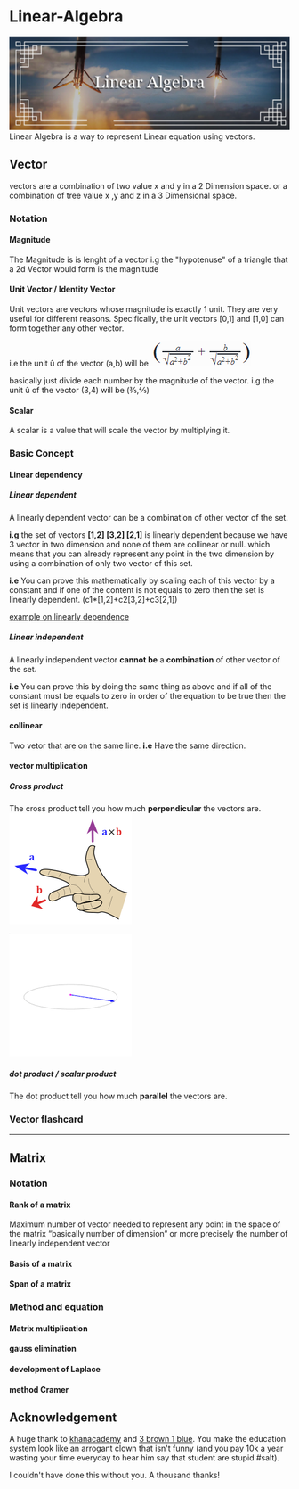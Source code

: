 # Linear-Algebra
![Linear Algebra](https://raw.githubusercontent.com/BasileBron/Linear-Algebra/master/img/banner_github.jpg)
Linear Algebra is a way to represent Linear equation using vectors.


## Vector
vectors are a combination of two value x and y in a 2 Dimension space.
or a combination of tree value x ,y and z in a 3 Dimensional space.

### Notation
#### Magnitude
The Magnitude is is lenght of a vector
i.g the "hypotenuse" of a triangle that a 2d Vector would form is the magnitude
#### Unit Vector / Identity Vector
Unit vectors are vectors whose magnitude is exactly 1 unit. They are very useful for different reasons. Specifically, the unit vectors [0,1] and [1,0] can form together any other vector.

i.e the unit û of the vector (a,b) will be ![Magnitude](https://raw.githubusercontent.com/BasileBron/Linear-Algebra/master/img/magnitude.png)

basically just divide each number by the magnitude of the vector.
i.g the unit û of the vector (3,4) will be (⅗,⅘)

#### Scalar

A scalar is a value that will scale the vector by multiplying it.

### Basic Concept
#### Linear dependency
##### Linear dependent
A linearly dependent vector can be a combination of other vector of the set.

**i.g** the set of vectors **[1,2] [3,2] [2,1]** is linearly dependent because we have 3 vector in two dimension and none of them are collinear or null. which means that you can already represent any point in the two dimension by using a combination of only two vector of this set.

**i.e** You can prove this mathematically by scaling each of this vector by a constant and if one of the content is not equals to zero then the set is linearly dependent.
(c1*[1,2]+c2[3,2]+c3[2,1])

[example on linearly dependence](https://www.khanacademy.org/math/linear-algebra/vectors-and-spaces/linear-independence/v/more-on-linear-independence)

##### Linear independent
A linearly independent vector **cannot be** a **combination** of other vector of the set.

**i.e** You can prove this by doing the same thing as above and if all of the constant must be equals to zero in order of the equation to be true then the set is linearly independent.
#### collinear
Two vetor that are on the same line.
**i.e** Have the same direction.
#### vector multiplication
##### Cross product
The cross product tell you how much **perpendicular** the vectors are.
![hand corss product](https://raw.githubusercontent.com/BasileBron/Linear-Algebra/master/img/hand_cross_product.png)

![corss product](https://raw.githubusercontent.com/BasileBron/Linear-Algebra/master/img/cross_product.gif)

##### dot product / scalar product
The dot product tell you how much **parallel** the vectors are.
### Vector flashcard
___________________________________________________________
## Matrix
### Notation
#### Rank of a matrix
Maximum number of vector needed to represent any point in the space of the matrix
“basically number of dimension“
or more precisely the number of linearly independent vector
#### Basis of a matrix

#### Span of a matrix

### Method and equation
#### Matrix multiplication

#### gauss elimination
#### development of Laplace
#### method Cramer

## Acknowledgement

A huge thank to [khanacademy](https://www.khanacademy.org/) and [3 brown 1 blue](https://www.youtube.com/channel/UCYO_jab_esuFRV4b17AJtAw/videos).
You make the education system look like an arrogant clown that isn't funny (and you pay 10k a year wasting your time everyday to hear him say that student are stupid #salt).

I couldn't have done this without you.
A thousand thanks!
